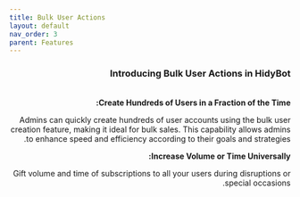 ```yaml
---
title: Bulk User Actions
layout: default
nav_order: 3
parent: Features
---
```


<head>
    <meta charset="utf-8">
    <link rel="stylesheet" href="https://b3h1z.github.io/HidyBot-Docs/assets/css/style.css">
</head>
<div dir="rtl">
<h3>Introducing Bulk User Actions in HidyBot</h3>
<br>
<b>Create Hundreds of Users in a Fraction of the Time:</b>
<p>Admins can quickly create hundreds of user accounts using the bulk user creation feature, making it ideal for bulk sales. This capability allows admins to enhance speed and efficiency according to their goals and strategies.</p>
<b>Increase Volume or Time Universally:</b>

<p>Gift volume and time of subscriptions to all your users during disruptions or special occasions.</p>
</div>
